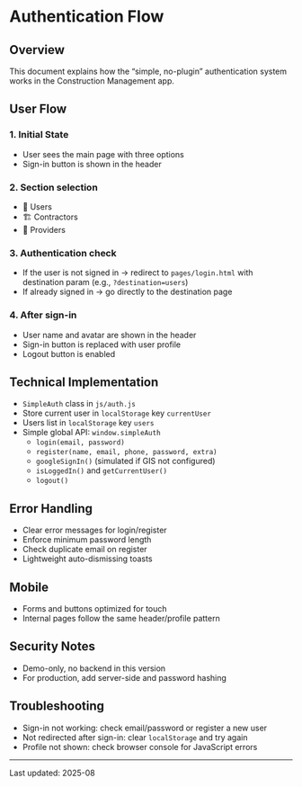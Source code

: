 # Authentication Flow

## Overview

This document explains how the “simple, no-plugin” authentication system works in the Construction Management app.

## User Flow

### 1. Initial State
- User sees the main page with three options
- Sign-in button is shown in the header

### 2. Section selection
- 👥 Users
- 🏗️ Contractors
- 🤝 Providers

### 3. Authentication check
- If the user is not signed in → redirect to `pages/login.html` with destination param (e.g., `?destination=users`)
- If already signed in → go directly to the destination page

### 4. After sign-in
- User name and avatar are shown in the header
- Sign-in button is replaced with user profile
- Logout button is enabled

## Technical Implementation

- `SimpleAuth` class in `js/auth.js`
- Store current user in `localStorage` key `currentUser`
- Users list in `localStorage` key `users`
- Simple global API: `window.simpleAuth`
  - `login(email, password)`
  - `register(name, email, phone, password, extra)`
  - `googleSignIn()` (simulated if GIS not configured)
  - `isLoggedIn()` and `getCurrentUser()`
  - `logout()`

## Error Handling

- Clear error messages for login/register
- Enforce minimum password length
- Check duplicate email on register
- Lightweight auto-dismissing toasts

## Mobile

- Forms and buttons optimized for touch
- Internal pages follow the same header/profile pattern

## Security Notes

- Demo-only, no backend in this version
- For production, add server-side and password hashing

## Troubleshooting

- Sign-in not working: check email/password or register a new user
- Not redirected after sign-in: clear `localStorage` and try again
- Profile not shown: check browser console for JavaScript errors

---

Last updated: 2025-08
